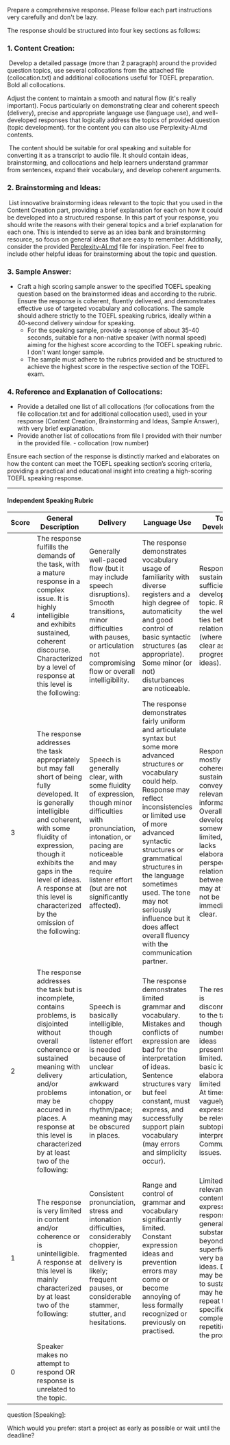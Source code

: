 Prepare a comprehensive response. Please follow each part instructions very carefully and don't be lazy.

The response should be structured into four key sections as follows:

### 1. Content Creation:

​	Develop a detailed passage (more than 2 paragraph) around the provided question topics, use several collocations from the attached file (collocation.txt) and additional collocations useful for TOEFL preparation. Bold all collocations.

Adjust the content to maintain a smooth and natural flow (it's really important). Focus particularly on demonstrating clear and coherent speech (delivery), precise and appropriate language use (language use), and well-developed responses that logically address the topics of provided question (topic development). for the content you can also use Perplexity-AI.md contents.

​	The content should be suitable for oral speaking and suitable for converting it as a transcript to audio file. It should contain ideas, brainstorming, and collocations and help learners understand grammar from sentences, expand their vocabulary, and develop coherent arguments.

### 2. Brainstorming and Ideas:

​	List innovative brainstorming ideas relevant to the topic that you used in the Content Creation part, providing a brief explanation for each on how it could be developed into a structured response. In this part of your response, you should write the reasons with their general topics and a brief explanation for each one. This is intended to serve as an idea bank and brainstorming resource, so focus on general ideas that are easy to remember. Additionally, consider the provided [Perplexity-AI.md](https://chatgpt.com/Perplexity-AI.md) file for inspiration. Feel free to include other helpful ideas for brainstorming about the topic and question.

### 3. Sample Answer:

- Craft a high scoring sample answer to the specified TOEFL speaking question based on the brainstormed ideas and according to the rubric. Ensure the response is coherent, fluently delivered, and demonstrates effective use of targeted vocabulary and collocations. The sample should adhere strictly to the TOEFL speaking rubrics, ideally within a 40-second delivery window for speaking.
  - For the speaking sample, provide a response of about 35-40 seconds, suitable for a non-native speaker (with normal speed) aiming for the highest score according to the TOEFL speaking rubric. I don't want longer sample.
  - The sample must adhere to the rubrics provided and be structured to achieve the highest score in the respective section of the TOEFL exam.

### 4. Reference and Explanation of Collocations:

- Provide a detailed one list of all collocations (for collocations from the file collocation.txt and for additional collocation used), used in your response (Content Creation, Brainstorming and Ideas, Sample Answer), with very brief explanation. 
- Provide another list of collocations from file I provided with their number in the provided file.  - collocation (row number)

Ensure each section of the response is distinctly marked and elaborates on how the content can meet the TOEFL speaking section’s scoring criteria, providing a practical and educational insight into creating a high-scoring TOEFL speaking response.

___

#### Independent Speaking Rubric

| Score | General Description                                          | Delivery                                                     | Language Use                                                 | Topic Development                                            |
| ----- | ------------------------------------------------------------ | ------------------------------------------------------------ | ------------------------------------------------------------ | ------------------------------------------------------------ |
| 4     | The response fulfills the demands of the task, with a mature response in a complex issue. It is highly intelligible and exhibits sustained, coherent discourse. Characterized by a level of response at this level is the following: | Generally well-paced flow (but it may include speech disruptions). Smooth transitions, minor difficulties with pauses, or articulation not compromising flow or overall intelligibility. | The response demonstrates vocabulary usage of familiarity with diverse registers and a high degree of automaticity and good control of basic syntactic structures (as appropriate). Some minor (or not) disturbances are noticeable. | Response is sustained and sufficient to develop the topic. Reveals the well-linked ties between relationships (where it's clear as progression of ideas). |
| 3     | The response addresses the task appropriately but may fall short of being fully developed. It is generally intelligible and coherent, with some fluidity of expression, though it exhibits the gaps in the level of ideas. A response at this level is characterized by the omission of the following: | Speech is generally clear, with some fluidity of expression, though minor difficulties with pronunciation, intonation, or pacing are noticeable and may require listener effort (but are not significantly affected). | The response demonstrates fairly uniform and articulate syntax but some more advanced structures or vocabulary could help. Response may reflect inconsistencies or limited use of more advanced syntactic structures or grammatical structures in the language sometimes used. The tone may not seriously influence but it does affect overall fluency with the communication partner. | Response is mostly coherent and sustained and conveys relevant information. Overall development is somewhat limited, usually lacks elaboration, or perspective relationships between ideas may at times not be immediately clear. |
| 2     | The response addresses the task but is incomplete, contains problems, is disjointed without overall coherence or sustained meaning with delivery and/or problems may be accured in places. A response at this level is characterized by at least two of the following: | Speech is basically intelligible, though listener effort is needed because of unclear articulation, awkward intonation, or choppy rhythm/pace; meaning may be obscured in places. | The response demonstrates limited grammar and vocabulary. Mistakes and conflicts of expression are bad for the interpretation of ideas. Sentence structures vary but feel constant, must express, and successfully support plain vocabulary (may errors and simplicity occur). | The response is disconnected to the task, though the number of ideas presented are limited. Mostly basic ideas is elaborated with limited support. At times vaguely expressed may be relevant to subtopic or interpretations. Communication issues. |
| 1     | The response is very limited in content and/or coherence or is unintelligible. A response at this level is mainly characterized by at least two of the following: | Consistent pronunciation, stress and intonation difficulties, considerably choppier, fragmented delivery is likely; frequent pauses, or considerable stammer, stutter, and hesitations. | Range and control of grammar and vocabulary significantly limited. Constant expression ideas and prevention errors may come or become annoying of less formally recognized or previously on practised. | Limited relevant content is expressed. The response generally lacks substance beyond superficial or very basic ideas. Depends may be unable to sustain and may heavily repeat the task specified to complete on repetition of the prompt. |
| 0     | Speaker makes no attempt to respond OR response is unrelated to the topic. |                                                              |                                                              |                                                              |

question [Speaking]:


Which would you prefer: start a project as early as possible or wait until the deadline?